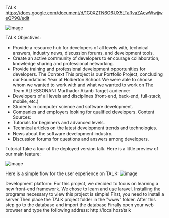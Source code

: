 TALK
https://docs.google.com/document/d/1G0XZTN6O6UX5LTaRvaZAcwWwjjweQP9Q/edit

![image](https://github.com/Credusco/TALK/assets/111096702/fe316433-96ae-479a-b172-ae9ec7188a6a)

TALK
Objectives: 
- Provide a resource hub for developers of all levels with, technical answers, industry news, discussion forums, and development tools.
- Create an active community of developers to encourage collaboration, knowledge sharing and professional networking.
- Provide training and professional development opportunities for developers.
The Context
This project is our Portfolio Project, concluding our Foundations Year at Holberton School. We were able to choose whom we wanted to work with and what we wanted to work on
The Team
ALI ESSONANI 
Murthador Akanb
Target audience:
- Developers of all levels and disciplines (front-end, back-end, full-stack, mobile, etc.)
- Students in computer science and software development.
- Companies and employers looking for qualified developers.
Content Sources:
- Tutorials for beginners and advanced levels.
- Technical articles on the latest development trends and technologies.
- News about the software development industry.
- Discussion forums for questions and answers among developers.



Tutorial
Take a tour of the deployed version talk.
Here is a little preview of our main feature:

![image](https://github.com/Credusco/TALK/assets/111096702/a7eba89c-8a58-4f31-a7e6-29626ca6fc3f)


Here is a simple flow for the user experience on TALK:
![image](https://github.com/Credusco/TALK/assets/111096702/bbf2b1ac-a2b9-4c35-a8e5-4c33029b29ac)






Development platform:
For this project, we decided to focus on learning a new front-end framework. We chose to learn and use laravel.
Installing the programs necessary to view this project is simple!
First, you need to install a server
Then place the TALK project folder in the "www" folder.
After this step go to the database and import the database 
Finally open your web browser and type the following address: http://localhost/talk

